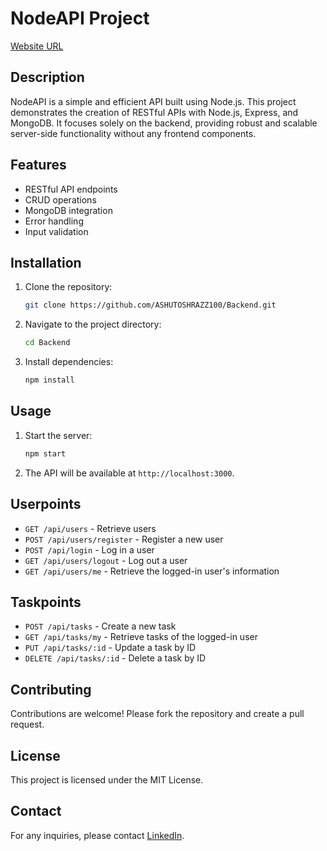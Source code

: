 # NodeAPI Project
[Website URL](https://backend-i0y4.onrender.com)
## Description
NodeAPI is a simple and efficient API built using Node.js. This project demonstrates the creation of RESTful APIs with Node.js, Express, and MongoDB. It focuses solely on the backend, providing robust and scalable server-side functionality without any frontend components.

## Features
- RESTful API endpoints
- CRUD operations
- MongoDB integration
- Error handling
- Input validation

## Installation
1. Clone the repository:
    ```bash
    git clone https://github.com/ASHUTOSHRAZZ100/Backend.git
    ```
2. Navigate to the project directory:
    ```bash
    cd Backend
    ```
3. Install dependencies:
    ```bash
    npm install
    ```

## Usage
1. Start the server:
    ```bash
    npm start
    ```
2. The API will be available at `http://localhost:3000`.

## Userpoints
- `GET /api/users` - Retrieve users
- `POST /api/users/register` - Register a new user
- `POST /api/login` - Log in a user
- `GET /api/users/logout` - Log out a user
- `GET /api/users/me` - Retrieve the logged-in user's information

## Taskpoints
- `POST /api/tasks` - Create a new task
- `GET /api/tasks/my` - Retrieve tasks of the logged-in user
- `PUT /api/tasks/:id` - Update a task by ID
- `DELETE /api/tasks/:id` - Delete a task by ID

## Contributing
Contributions are welcome! Please fork the repository and create a pull request.

## License
This project is licensed under the MIT License.

## Contact
For any inquiries, please contact [LinkedIn](https://www.linkedin.com/in/ashutoshraj100).
